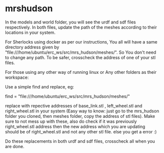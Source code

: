 # mrshudson

 In the models and world folder, you will see the urdf and sdf files respectively. In both files, update the path of the meshes according to their locations in your system.

For Sherlocks using docker as per our instructions, You all will have a same directory address given by "file:///home/ubuntu/erc_ws/src/mrs_hudson/meshes/".
So You don't need to change any path. To be safer, crosscheck the address of one of your stl files.

For those using any other way of running linux or Any other folders as their workspace:

Use a simple find and replace, eg:

find = "file:///home/ubuntu/erc_ws/src/mrs_hudson/meshes/"

replace with repective addresses of base_link.stl , left_wheel.stl and right_wheel.stl in your system (Easy way to know: just go to the mrs_hudson folder you cloned, then meshes folder, copy the address of stl files). Make sure to not mess up with these, also do check if it was previously right_wheel.stl address then the new address which you are updating should be of right_wheel.stl and not any other stl file. else you get a error :)

Do these replacements in both urdf and sdf files, crosscheck all when you are done. 

